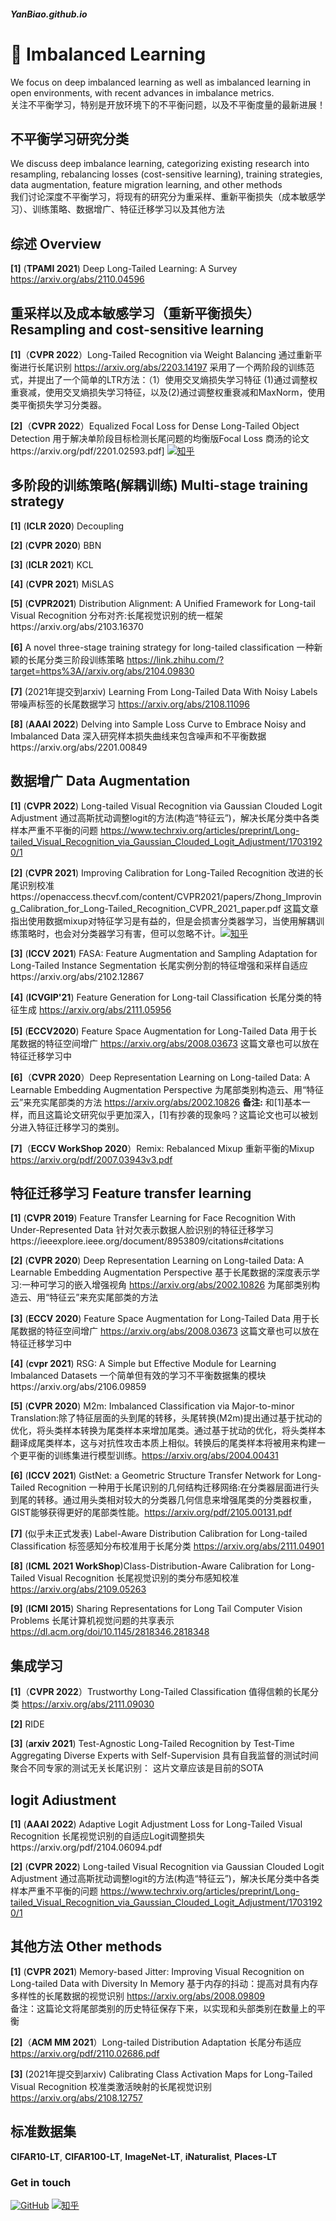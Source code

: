 ##### YanBiao.github.io
# 👋 Imbalanced Learning
We focus on deep imbalanced learning as well as imbalanced learning in open environments, with recent advances in imbalance metrics.
<br />关注不平衡学习，特别是开放环境下的不平衡问题，以及不平衡度量的最新进展！

## 不平衡学习研究分类
We discuss deep imbalance learning, categorizing existing research into resampling, rebalancing losses (cost-sensitive learning), training strategies, data augmentation, feature migration learning, and other methods
<br />我们讨论深度不平衡学习，将现有的研究分为重采样、重新平衡损失（成本敏感学习）、训练策略、数据增广、特征迁移学习以及其他方法


## 综述 Overview
**[1]** (**TPAMI 2021**) Deep Long-Tailed Learning: A Survey https://arxiv.org/abs/2110.04596

## 重采样以及成本敏感学习（重新平衡损失） Resampling and cost-sensitive learning 
**[1]**（**CVPR 2022**）Long-Tailed Recognition via Weight Balancing 通过重新平衡进行长尾识别 https://arxiv.org/abs/2203.14197 采用了一个两阶段的训练范式，并提出了一个简单的LTR方法：（1）使用交叉熵损失学习特征 (1)通过调整权重衰减，使用交叉熵损失学习特征，以及(2)通过调整权重衰减和MaxNorm，使用类平衡损失学习分类器。

**[2]**（**CVPR 2022**）Equalized Focal Loss for Dense Long-Tailed Object Detection 用于解决单阶段目标检测长尾问题的均衡版Focal Loss 商汤的论文https://arxiv.org/pdf/2201.02593.pdf] [![知乎](https://img.shields.io/badge/知乎-white?logo=zhihu)](https://zhuanlan.zhihu.com/p/489606679)

## 多阶段的训练策略(解耦训练) Multi-stage training strategy
**[1]** (**ICLR 2020**) Decoupling

**[2]** (**CVPR 2020**) BBN

**[3]** (**ICLR 2021**) KCL

**[4]** (**CVPR 2021**) MiSLAS

**[5]** (**CVPR2021**) Distribution Alignment: A Unified Framework for Long-tail Visual Recognition 分布对齐:长尾视觉识别的统一框架https://arxiv.org/abs/2103.16370

**[6]** A novel three-stage training strategy for long-tailed classification 一种新颖的长尾分类三阶段训练策略 https://link.zhihu.com/?target=https%3A//arxiv.org/abs/2104.09830

**[7]** (2021年提交到arxiv) Learning From Long-Tailed Data With Noisy Labels 带噪声标签的长尾数据学习 https://arxiv.org/abs/2108.11096

**[8]** (**AAAI 2022**) Delving into Sample Loss Curve to Embrace Noisy and Imbalanced Data 深入研究样本损失曲线来包含噪声和不平衡数据https://arxiv.org/abs/2201.00849

## 数据增广 Data Augmentation
**[1]** (**CVPR 2022**) Long-tailed Visual Recognition via Gaussian Clouded Logit Adjustment 通过高斯扰动调整logit的方法(构造“特征云”)，解决长尾分类中各类样本严重不平衡的问题 https://www.techrxiv.org/articles/preprint/Long-tailed_Visual_Recognition_via_Gaussian_Clouded_Logit_Adjustment/17031920/1

**[2]** (**CVPR 2021**) Improving Calibration for Long-Tailed Recognition 改进的长尾识别校准https://openaccess.thecvf.com/content/CVPR2021/papers/Zhong_Improving_Calibration_for_Long-Tailed_Recognition_CVPR_2021_paper.pdf 这篇文章指出使用数据mixup对特征学习是有益的，但是会损害分类器学习，当使用解耦训练策略时，也会对分类器学习有害，但可以忽略不计。[![知乎](https://img.shields.io/badge/知乎-white?logo=zhihu)](https://zhuanlan.zhihu.com/p/419911014)

**[3]** (**ICCV 2021**) FASA: Feature Augmentation and Sampling Adaptation for Long-Tailed Instance Segmentation 长尾实例分割的特征增强和采样自适应https://arxiv.org/abs/2102.12867

**[4]** (**ICVGIP'21**) Feature Generation for Long-tail Classification 长尾分类的特征生成 https://arxiv.org/abs/2111.05956

**[5]** (**ECCV2020**) Feature Space Augmentation for Long-Tailed Data 用于长尾数据的特征空间增广 https://arxiv.org/abs/2008.03673 这篇文章也可以放在特征迁移学习中

**[6]**（**CVPR 2020**）Deep Representation Learning on Long-tailed Data: A Learnable Embedding Augmentation Perspective 为尾部类别构造云、用“特征云”来充实尾部类的方法 https://arxiv.org/abs/2002.10826 **备注:** 和[1]基本一样，而且这篇论文研究似乎更加深入，[1]有抄袭的现象吗？这篇论文也可以被划分进入特征迁移学习的类别。

**[7]**（**ECCV WorkShop 2020**）Remix: Rebalanced Mixup 重新平衡的Mixup https://arxiv.org/pdf/2007.03943v3.pdf

## 特征迁移学习 Feature transfer learning
**[1]** (**CVPR 2019**) Feature Transfer Learning for Face Recognition With Under-Represented Data 针对欠表示数据人脸识别的特征迁移学习https://ieeexplore.ieee.org/document/8953809/citations#citations

**[2]** (**CVPR 2020**) Deep Representation Learning on Long-tailed Data: A Learnable Embedding Augmentation Perspective 基于长尾数据的深度表示学习:一种可学习的嵌入增强视角 https://arxiv.org/abs/2002.10826 为尾部类别构造云、用“特征云”来充实尾部类的方法

**[3]** (**ECCV 2020**) Feature Space Augmentation for Long-Tailed Data 用于长尾数据的特征空间增广 https://arxiv.org/abs/2008.03673 这篇文章也可以放在特征迁移学习中

**[4]** (**cvpr 2021**) RSG: A Simple but Effective Module for Learning Imbalanced Datasets 一个简单但有效的学习不平衡数据集的模块https://arxiv.org/abs/2106.09859

**[5]** (**CVPR 2020**) M2m: Imbalanced Classification via Major-to-minor Translation:除了特征层面的头到尾的转移，头尾转换(M2m)提出通过基于扰动的优化，将头类样本转换为尾类样本来增加尾类。通过基于扰动的优化，将头类样本翻译成尾类样本，这与对抗性攻击本质上相似。转换后的尾类样本将被用来构建一个更平衡的训练集进行模型训练。https://arxiv.org/abs/2004.00431

**[6]** (**ICCV 2021**) GistNet: a Geometric Structure Transfer Network for Long-Tailed Recognition  一种用于长尾识别的几何结构迁移网络:在分类器层面进行头到尾的转移。通过用头类相对较大的分类器几何信息来增强尾类的分类器权重，GIST能够获得更好的尾部类性能。https://arxiv.org/pdf/2105.00131.pdf

**[7]** (似乎未正式发表) Label-Aware Distribution Calibration for Long-tailed Classification 标签感知分布校准用于长尾分类 https://arxiv.org/abs/2111.04901

**[8]** (**ICML 2021 WorkShop**)Class-Distribution-Aware Calibration for Long-Tailed Visual Recognition 长尾视觉识别的类分布感知校准 https://arxiv.org/abs/2109.05263

**[9]** (**ICMI 2015**) Sharing Representations for Long Tail Computer Vision Problems 长尾计算机视觉问题的共享表示 https://dl.acm.org/doi/10.1145/2818346.2818348

## 集成学习 
**[1]**（**CVPR 2022**）Trustworthy Long-Tailed Classification 值得信赖的长尾分类 https://arxiv.org/abs/2111.09030

**[2]** RIDE

**[3]** (**arxiv 2021**) Test-Agnostic Long-Tailed Recognition by Test-Time Aggregating Diverse Experts with Self-Supervision 具有自我监督的测试时间聚合不同专家的测试无关长尾识别： 这片文章应该是目前的SOTA

## logit Adiustment
**[1]** (**AAAI 2022**) Adaptive Logit Adjustment Loss for Long-Tailed Visual Recognition 长尾视觉识别的自适应Logit调整损失https://arxiv.org/pdf/2104.06094.pdf

**[2]** (**CVPR 2022**) Long-tailed Visual Recognition via Gaussian Clouded Logit Adjustment 通过高斯扰动调整logit的方法(构造“特征云”)，解决长尾分类中各类样本严重不平衡的问题 https://www.techrxiv.org/articles/preprint/Long-tailed_Visual_Recognition_via_Gaussian_Clouded_Logit_Adjustment/17031920/1

## 其他方法 Other methods
**[1]** (**CVPR 2021**) Memory-based Jitter: Improving Visual Recognition on Long-tailed Data with Diversity In Memory 基于内存的抖动：提高对具有内存多样性的长尾数据的视觉识别 https://arxiv.org/abs/2008.09809
<br />备注：这篇论文将尾部类别的历史特征保存下来，以实现和头部类别在数量上的平衡

**[2]**（**ACM MM 2021**）Long-tailed Distribution Adaptation 长尾分布适应 https://arxiv.org/pdf/2110.02686.pdf

**[3]** (2021年提交到arxiv) Calibrating Class Activation Maps for Long-Tailed Visual Recognition 校准类激活映射的长尾视觉识别 https://arxiv.org/abs/2108.12757

## 标准数据集
**CIFAR10-LT**, **CIFAR100-LT**, **ImageNet-LT**, **iNaturalist**, **Places-LT**

### Get in touch
[![GitHub](https://img.shields.io/badge/GitHub-grey?logo=github)](https://github.com/mayanbiao1234)
[![知乎](https://img.shields.io/badge/知乎-white?logo=zhihu)](https://www.zhihu.com/people/ma-yan-biao-73)



